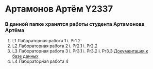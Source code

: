 # Артамонов Артём Y2337

### В данной папке хранятся работы студента Артамонова Артёма

1. L1 Лабораторная работа 1
  i. Pr1.2
1. L2 Лабораторная работа 2
  i. Pr2.1
  i. Pr2.2
1. L3 Лабораторная работа 3
  i. Pr3.1
  i. Pr3.2
  i. Pr3.3 [Документация к базе данных](https://artyomartamonov.github.io/ITMO_FSPO_DataBases_2020-2021/)
1. L4 Лабораторная работа 4
